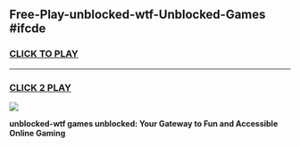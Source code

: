 
## Free-Play-unblocked-wtf-Unblocked-Games #ifcde
<h3>
<a href="https://news.freeplayer.one?title=unblocked-wtf&ref=8M">CLICK TO PLAY</a></h3>
<hr>

<h3>
<a href="https://news.freeplayer.one?title=unblocked-wtf&ref=8M">CLICK 2 PLAY</a>
  
</h3>

<a href="https://news.freeplayer.one?title=unblocked-wtf&ref=8M"><img src="https://clearcache.store/games.png"></a>


**unblocked-wtf games unblocked: Your Gateway to Fun and Accessible Online Gaming**
